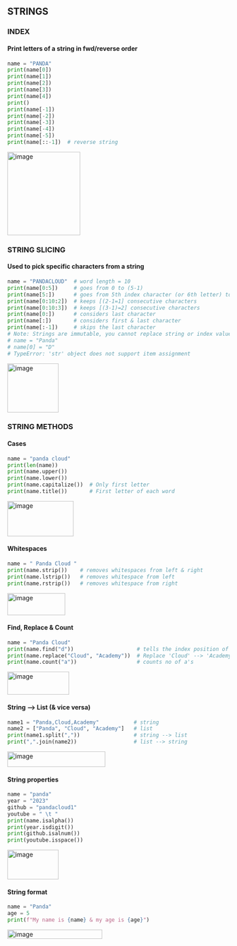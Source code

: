 ## STRINGS

### INDEX
#### Print letters of a string in fwd/reverse order
```py
name = "PANDA"
print(name[0])
print(name[1])
print(name[2])
print(name[3])
print(name[4])
print()
print(name[-1])
print(name[-2])
print(name[-3])
print(name[-4])
print(name[-5])
print(name[::-1])  # reverse string
```
<img width="165" height="189" alt="image" src="https://github.com/user-attachments/assets/8b9a3b32-08ce-4bfa-94eb-f444d9b3a75f" />

### STRING SLICING
#### Used to pick specific characters from a string
```py
name = "PANDACLOUD"  # word length = 10
print(name[0:5])     # goes from 0 to (5-1)
print(name[5:])      # goes from 5th index character (or 6th letter) to last character 
print(name[0:10:2])  # keeps [(2-1=1] consecutive characters
print(name[0:10:3])  # keeps [(3-1)=2] consecutive characters
print(name[0:])      # considers last character
print(name[:])       # considers first & last character
print(name[:-1])     # skips the last character
# Note: Strings are immutable, you cannot replace string or index values
# name = "Panda"
# name[0] = "D"
# TypeError: 'str' object does not support item assignment
```
<img width="116" height="111" alt="image" src="https://github.com/user-attachments/assets/668913bb-1642-488f-9704-ec5a7f049730" />

### STRING METHODS
#### Cases
```py
name = "panda cloud"
print(len(name))
print(name.upper())
print(name.lower())
print(name.capitalize())  # Only first letter
print(name.title())       # First letter of each word
```
<img width="150" height="80" alt="image" src="https://github.com/user-attachments/assets/715ab8f0-dbeb-44ab-9908-fcce8e10c0b7" />

#### Whitespaces
```py
name = " Panda Cloud "
print(name.strip())    # removes whitespaces from left & right
print(name.lstrip())   # removes whitespace from left
print(name.rstrip())   # removes whitespace from right
```
<img width="131" height="50" alt="image" src="https://github.com/user-attachments/assets/26d394c0-8212-4216-8709-63d3c69ec676" />

#### Find, Replace & Count
```py
name = "Panda Cloud"
print(name.find("d"))                    # tells the index position of letter
print(name.replace("Cloud", "Academy"))  # Replace 'Cloud' --> 'Academy'
print(name.count("a"))                   # counts no of a's
```
<img width="140" height="52" alt="image" src="https://github.com/user-attachments/assets/ad14a671-1118-4c59-bfda-f4e9e97450f5" />

#### String --> List (& vice versa)
```py
name1 = "Panda,Cloud,Academy"           # string
name2 = ["Panda", "Cloud", "Academy"]   # list
print(name1.split(","))                 # string --> list
print(",".join(name2))                  # list --> string
```
<img width="222" height="35" alt="image" src="https://github.com/user-attachments/assets/f7cc4929-7436-4198-b491-05d86ff1a843" />

#### String properties
```py
name = "panda"
year = "2023"
github = "pandacloud1"
youtube = " \t "
print(name.isalpha())
print(year.isdigit())
print(github.isalnum())
print(youtube.isspace())
```
<img width="116" height="67" alt="image" src="https://github.com/user-attachments/assets/46f09253-a803-4963-8941-4d20105b8f4e" />

#### String format
```py
name = "Panda"
age = 5
print(f"My name is {name} & my age is {age}")
```
<img width="215" height="21" alt="image" src="https://github.com/user-attachments/assets/12fd2703-1342-441b-b02b-84d54259ea12" />
